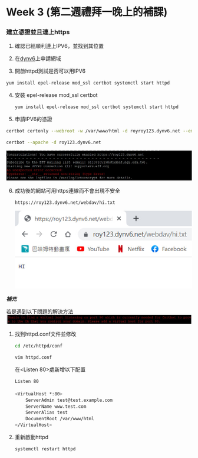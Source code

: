 # Week 3 (第二週禮拜一晚上的補課)



### 建立憑證並且連上https

1.  確認已經順利連上IPV6，並找到其位置

2.  在[dynv6](https://dynv6.com/zones/3393973/records)上申請網域

3.  開啟httpd測試是否可以用IPV6

   ```sh
   yum install epel-release mod_ssl certbot systemctl start httpd
   ```

4. 安裝 epel-release mod_ssl certbot

   ```sh
   yum install epel-release mod_ssl certbot systemctl start httpd
   ```

5.   申請IPV6的憑證

   ```sh
   certbot certonly --webroot -w /var/www/html -d royroy123.dynv6.net --email s110910519@student.nqu.edu.tw --agree-tos
   ```

   ```sh
   certbot --apache -d roy123.dynv6.net
   ```
   
   ![](https://github.com/Roy-Roo/Note/blob/main/111-2Linux%E7%B3%BB%E7%B5%B1%E8%87%AA%E5%8B%95%E5%8C%96%E9%81%8B%E7%B6%AD/note/picture/week3/https-1.jpg)

6. 成功後的網站可用https連線而不會出現不安全

   ```sh
   https://roy123.dynv6.net/webdav/hi.txt
   ```

   ![](https://github.com/Roy-Roo/Note/blob/main/111-2Linux%E7%B3%BB%E7%B5%B1%E8%87%AA%E5%8B%95%E5%8C%96%E9%81%8B%E7%B6%AD/note/picture/week3/https-2.jpg)



***補充***

若是遇到以下問題的解決方法
![](https://github.com/Roy-Roo/Note/blob/main/111-2Linux%E7%B3%BB%E7%B5%B1%E8%87%AA%E5%8B%95%E5%8C%96%E9%81%8B%E7%B6%AD/note/picture/week3/https-3.jpg)



1. 找到httpd.conf文件並修改

   ```sh
   cd /etc/httpd/conf
   ```

   ```sh
   vim httpd.conf
   ```

   在<Listen 80>處新增以下配置

   ```sh
   Listen 80
   
   <VirtualHost *:80>   
       ServerAdmin test@test.example.com 
       ServerName www.test.com 
       ServerAlias test 
       DocumentRoot /var/www/html 
   </VirtualHost>
   ```

2. 重新啟動httpd

   ```sh
   systemctl restart httpd
   ```

   
